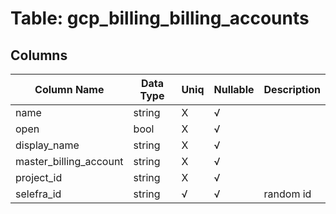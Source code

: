 # Table: gcp_billing_billing_accounts

## Columns 

|  Column Name   |  Data Type  | Uniq | Nullable | Description | 
|  ----  | ----  | ----  | ----  | ---- | 
| name | string | X | √ |  | 
| open | bool | X | √ |  | 
| display_name | string | X | √ |  | 
| master_billing_account | string | X | √ |  | 
| project_id | string | X | √ |  | 
| selefra_id | string | √ | √ | random id | 



